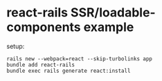 # react-rails SSR/loadable-components example


setup:
```
rails new --webpack=react --skip-turbolinks app
bundle add react-rails
bundle exec rails generate react:install
```
